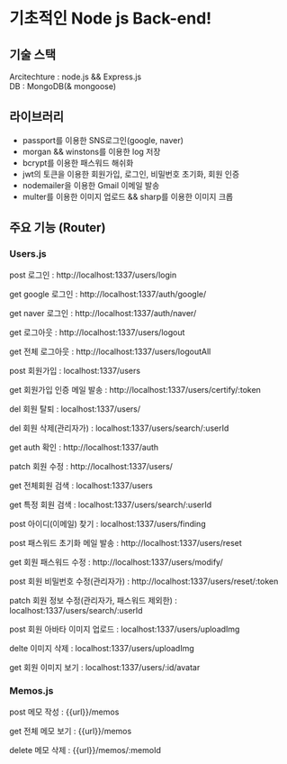 # 기초적인 Node js Back-end!

## 기술 스택

Arcitechture : node.js && Express.js  
DB : MongoDB(& mongoose)

## 라이브러리

- passport를 이용한 SNS로그인(google, naver)
- morgan && winstons를 이용한 log 저장
- bcrypt를 이용한 패스워드 해쉬화
- jwt의 토큰을 이용한 회원가입, 로그인, 비밀번호 초기화, 회원 인증
- nodemailer을 이용한 Gmail 이메일 발송
- multer를 이용한 이미지 업로드 && sharp를 이용한 이미지 크롭

## 주요 기능 (Router)

### Users.js

post 로그인 : http://localhost:1337/users/login

get google 로그인 : http://localhost:1337/auth/google/

get naver 로그인 : http://localhost:1337/auth/naver/

get 로그아웃 : http://localhost:1337/users/logout

get 전체 로그아웃 : http://localhost:1337/users/logoutAll

post 회원가입 : localhost:1337/users

get 회원가입 인증 메일 발송 : http://localhost:1337/users/certify/:token

del 회원 탈퇴 : localhost:1337/users/

del 회원 삭제(관리자가) : localhost:1337/users/search/:userId

get auth 확인 : http://localhost:1337/auth

patch 회원 수정 : http://localhost:1337/users/

get 전체회원 검색 : localhost:1337/users

get 특정 회원 검색 : localhost:1337/users/search/:userId

post 아이디(이메일) 찾기 : localhost:1337/users/finding

post 패스워드 초기화 메일 발송 : http://localhost:1337/users/reset

get 회원 패스워드 수정 : http://localhost:1337/users/modify/

post 회원 비밀번호 수정(관리자가) : http://localhost:1337/users/reset/:token

patch 회원 정보 수정(관리자가, 패스워드 제외한) : localhost:1337/users/search/:userId

post 회원 아바타 이미지 업로드 : localhost:1337/users/uploadImg

delte 이미지 삭제 : localhost:1337/users/uploadImg

get 회원 이미지 보기 : localhost:1337/users/:id/avatar

### Memos.js

post 메모 작성 : {{url}}/memos

get 전체 메모 보기 : {{url}}/memos

delete 메모 삭제 : {{url}}/memos/:memoId
